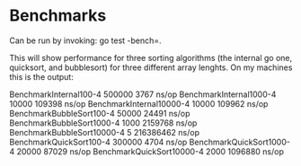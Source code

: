 # Benchmarks

Can be run by invoking: go test -bench=.

This will show performance for three sorting algorithms (the internal go one,
quicksort, and bubblesort) for three different array lenghts. On my machines
this is the output:

BenchmarkInternal100-4       	  500000	      3767 ns/op
BenchmarkInternal1000-4      	   10000	    109398 ns/op
BenchmarkInternal10000-4     	   10000	    109962 ns/op
BenchmarkBubbleSort100-4     	   50000	     24491 ns/op
BenchmarkBubbleSort1000-4    	    1000	   2159768 ns/op
BenchmarkBubbleSort10000-4   	       5	 216386462 ns/op
BenchmarkQuickSort100-4      	  300000	      4704 ns/op
BenchmarkQuickSort1000-4     	   20000	     87029 ns/op
BenchmarkQuickSort10000-4    	    2000	   1096880 ns/op

